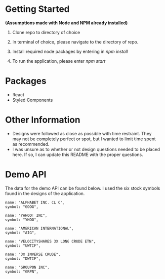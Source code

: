 # Getting Started
**(Assumptions made with Node and NPM already installed)**

1. Clone repo to directory of choice

2. In terminal of choice, please navigate to the directory of repo.

3. Install required node packages by entering in *npm install*

4. To run the application, please enter *npm start*

# Packages
* React
* Styled Components

# Other Information
* Designs were followed as close as possible with time restraint. They may not be completely perfect or spot, but I wanted to limit time spent as recommended.
* I was unsure as to whether or not design questions needed to be placed here. If so, I can update this README with the proper questions.

# Demo API

The data for the demo API can be found below. I used the six stock symbols found in the designs of the application.

    name: "ALPHABET INC. CL C",
    symbol: "GOOG",

    name: "YAHOO! INC",
    symbol: "YHOO",

    name: "AMERICAN INTERNATIONAL",
    symbol: "AIG",

    name: "VELOCITYSHARES 3X LONG CRUDE ETN",
    symbol: "UWTIF",

    name: "3X INVERSE CRUDE",
    symbol: "DWTIF",

    name: "GROUPON INC",
    symbol: "GRPN",
